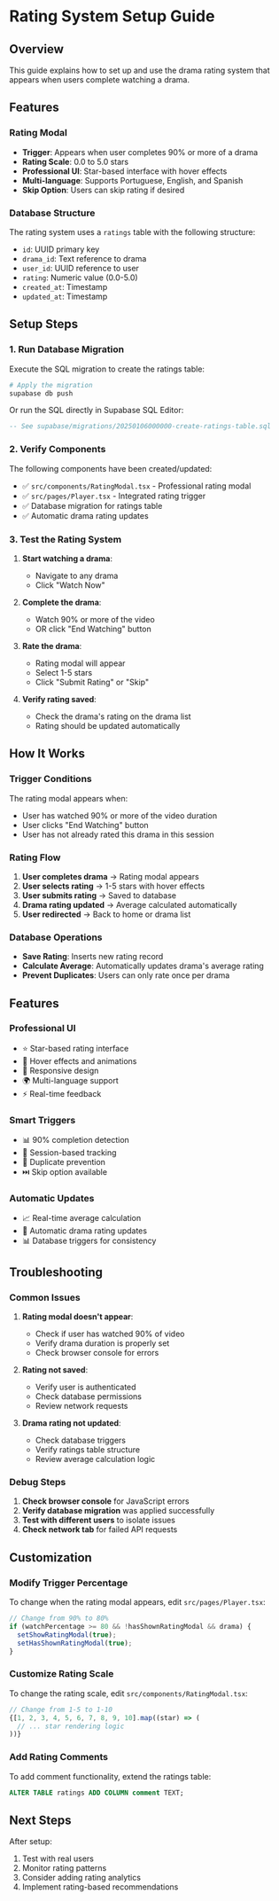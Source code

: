 # Rating System Setup Guide

## Overview
This guide explains how to set up and use the drama rating system that appears when users complete watching a drama.

## Features

### Rating Modal
- **Trigger**: Appears when user completes 90% or more of a drama
- **Rating Scale**: 0.0 to 5.0 stars
- **Professional UI**: Star-based interface with hover effects
- **Multi-language**: Supports Portuguese, English, and Spanish
- **Skip Option**: Users can skip rating if desired

### Database Structure
The rating system uses a `ratings` table with the following structure:
- `id`: UUID primary key
- `drama_id`: Text reference to drama
- `user_id`: UUID reference to user
- `rating`: Numeric value (0.0-5.0)
- `created_at`: Timestamp
- `updated_at`: Timestamp

## Setup Steps

### 1. Run Database Migration
Execute the SQL migration to create the ratings table:

```bash
# Apply the migration
supabase db push
```

Or run the SQL directly in Supabase SQL Editor:
```sql
-- See supabase/migrations/20250106000000-create-ratings-table.sql
```

### 2. Verify Components
The following components have been created/updated:

- ✅ `src/components/RatingModal.tsx` - Professional rating modal
- ✅ `src/pages/Player.tsx` - Integrated rating trigger
- ✅ Database migration for ratings table
- ✅ Automatic drama rating updates

### 3. Test the Rating System

1. **Start watching a drama**:
   - Navigate to any drama
   - Click "Watch Now"

2. **Complete the drama**:
   - Watch 90% or more of the video
   - OR click "End Watching" button

3. **Rate the drama**:
   - Rating modal will appear
   - Select 1-5 stars
   - Click "Submit Rating" or "Skip"

4. **Verify rating saved**:
   - Check the drama's rating on the drama list
   - Rating should be updated automatically

## How It Works

### Trigger Conditions
The rating modal appears when:
- User has watched 90% or more of the video duration
- User clicks "End Watching" button
- User has not already rated this drama in this session

### Rating Flow
1. **User completes drama** → Rating modal appears
2. **User selects rating** → 1-5 stars with hover effects
3. **User submits rating** → Saved to database
4. **Drama rating updated** → Average calculated automatically
5. **User redirected** → Back to home or drama list

### Database Operations
- **Save Rating**: Inserts new rating record
- **Calculate Average**: Automatically updates drama's average rating
- **Prevent Duplicates**: Users can only rate once per drama

## Features

### Professional UI
- ⭐ Star-based rating interface
- 🎨 Hover effects and animations
- 📱 Responsive design
- 🌍 Multi-language support
- ⚡ Real-time feedback

### Smart Triggers
- 📊 90% completion detection
- 🔄 Session-based tracking
- 🚫 Duplicate prevention
- ⏭️ Skip option available

### Automatic Updates
- 📈 Real-time average calculation
- 🔄 Automatic drama rating updates
- 📊 Database triggers for consistency

## Troubleshooting

### Common Issues

1. **Rating modal doesn't appear**:
   - Check if user has watched 90% of video
   - Verify drama duration is properly set
   - Check browser console for errors

2. **Rating not saved**:
   - Verify user is authenticated
   - Check database permissions
   - Review network requests

3. **Drama rating not updated**:
   - Check database triggers
   - Verify ratings table structure
   - Review average calculation logic

### Debug Steps

1. **Check browser console** for JavaScript errors
2. **Verify database migration** was applied successfully
3. **Test with different users** to isolate issues
4. **Check network tab** for failed API requests

## Customization

### Modify Trigger Percentage
To change when the rating modal appears, edit `src/pages/Player.tsx`:

```typescript
// Change from 90% to 80%
if (watchPercentage >= 80 && !hasShownRatingModal && drama) {
  setShowRatingModal(true);
  setHasShownRatingModal(true);
}
```

### Customize Rating Scale
To change the rating scale, edit `src/components/RatingModal.tsx`:

```typescript
// Change from 1-5 to 1-10
{[1, 2, 3, 4, 5, 6, 7, 8, 9, 10].map((star) => (
  // ... star rendering logic
))}
```

### Add Rating Comments
To add comment functionality, extend the ratings table:

```sql
ALTER TABLE ratings ADD COLUMN comment TEXT;
```

## Next Steps

After setup:
1. Test with real users
2. Monitor rating patterns
3. Consider adding rating analytics
4. Implement rating-based recommendations 
